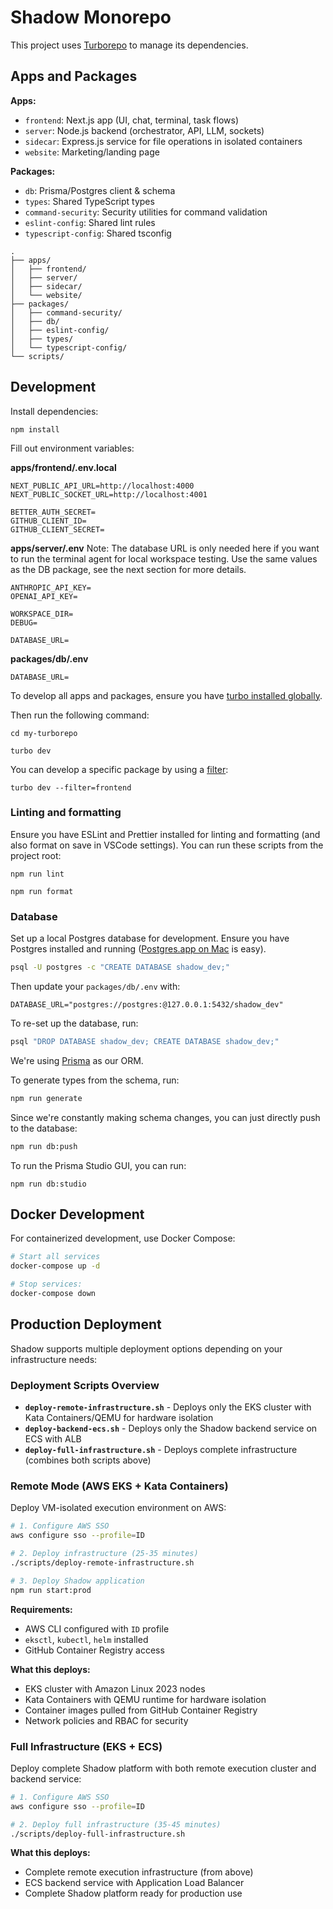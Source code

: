 # Shadow Monorepo

This project uses [Turborepo](https://turborepo.com/docs) to manage its dependencies.

## Apps and Packages

**Apps:**

- `frontend`: Next.js app (UI, chat, terminal, task flows)
- `server`: Node.js backend (orchestrator, API, LLM, sockets)
- `sidecar`: Express.js service for file operations in isolated containers
- `website`: Marketing/landing page

**Packages:**

- `db`: Prisma/Postgres client & schema
- `types`: Shared TypeScript types
- `command-security`: Security utilities for command validation
- `eslint-config`: Shared lint rules
- `typescript-config`: Shared tsconfig

```
.
├── apps/
│   ├── frontend/
│   ├── server/
│   ├── sidecar/
│   └── website/
├── packages/
│   ├── command-security/
│   ├── db/
│   ├── eslint-config/
│   ├── types/
│   └── typescript-config/
└── scripts/
```

## Development

Install dependencies:

```
npm install
```

Fill out environment variables:

**apps/frontend/.env.local**

```
NEXT_PUBLIC_API_URL=http://localhost:4000
NEXT_PUBLIC_SOCKET_URL=http://localhost:4001

BETTER_AUTH_SECRET=
GITHUB_CLIENT_ID=
GITHUB_CLIENT_SECRET=
```

**apps/server/.env**
Note: The database URL is only needed here if you want to run the terminal agent for local workspace testing. Use the same values as the DB package, see the next section for more details.

```
ANTHROPIC_API_KEY=
OPENAI_API_KEY=

WORKSPACE_DIR=
DEBUG=

DATABASE_URL=
```

**packages/db/.env**

```
DATABASE_URL=
```

To develop all apps and packages, ensure you have [turbo installed globally](<(https://turborepo.com/docs/getting-started/installation#global-installation)>).

Then run the following command:

```
cd my-turborepo

turbo dev
```

You can develop a specific package by using a [filter](https://turborepo.com/docs/crafting-your-repository/running-tasks#using-filters):

```
turbo dev --filter=frontend
```

### Linting and formatting

Ensure you have ESLint and Prettier installed for linting and formatting (and also format on save in VSCode settings). You can run these scripts from the project root:

```
npm run lint

npm run format
```

### Database

Set up a local Postgres database for development. Ensure you have Postgres installed and running ([Postgres.app on Mac](https://postgresapp.com/) is easy).

```bash
psql -U postgres -c "CREATE DATABASE shadow_dev;"
```

Then update your `packages/db/.env` with:

```
DATABASE_URL="postgres://postgres:@127.0.0.1:5432/shadow_dev"
```

To re-set up the database, run:

```bash
psql "DROP DATABASE shadow_dev; CREATE DATABASE shadow_dev;"
```

We're using [Prisma](https://www.prisma.io/) as our ORM.

To generate types from the schema, run:

```bash
npm run generate
```

Since we're constantly making schema changes, you can just directly push to the database:

```bash
npm run db:push
```

To run the Prisma Studio GUI, you can run:

```
npm run db:studio
```

## Docker Development

For containerized development, use Docker Compose:

```bash
# Start all services
docker-compose up -d

# Stop services:
docker-compose down
```

## Production Deployment

Shadow supports multiple deployment options depending on your infrastructure needs:

### Deployment Scripts Overview

- **`deploy-remote-infrastructure.sh`** - Deploys only the EKS cluster with Kata Containers/QEMU for hardware isolation
- **`deploy-backend-ecs.sh`** - Deploys only the Shadow backend service on ECS with ALB
- **`deploy-full-infrastructure.sh`** - Deploys complete infrastructure (combines both scripts above)

### Remote Mode (AWS EKS + Kata Containers)

Deploy VM-isolated execution environment on AWS:

```bash
# 1. Configure AWS SSO
aws configure sso --profile=ID

# 2. Deploy infrastructure (25-35 minutes)
./scripts/deploy-remote-infrastructure.sh

# 3. Deploy Shadow application
npm run start:prod
```

**Requirements:**
- AWS CLI configured with `ID` profile
- `eksctl`, `kubectl`, `helm` installed
- GitHub Container Registry access

**What this deploys:**
- EKS cluster with Amazon Linux 2023 nodes
- Kata Containers with QEMU runtime for hardware isolation
- Container images pulled from GitHub Container Registry
- Network policies and RBAC for security

### Full Infrastructure (EKS + ECS)

Deploy complete Shadow platform with both remote execution cluster and backend service:

```bash
# 1. Configure AWS SSO
aws configure sso --profile=ID

# 2. Deploy full infrastructure (35-45 minutes)
./scripts/deploy-full-infrastructure.sh
```

**What this deploys:**
- Complete remote execution infrastructure (from above)
- ECS backend service with Application Load Balancer
- Complete Shadow platform ready for production use
